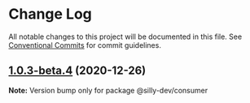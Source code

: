 # Change Log

All notable changes to this project will be documented in this file.
See [Conventional Commits](https://conventionalcommits.org) for commit guidelines.

## [1.0.3-beta.4](https://github.com/amit1me/mono/compare/@silly-dev/consumer@1.0.3-beta.3...@silly-dev/consumer@1.0.3-beta.4) (2020-12-26)

**Note:** Version bump only for package @silly-dev/consumer
